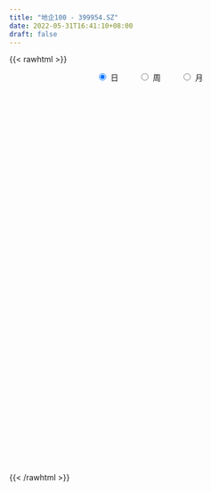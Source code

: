 ```yaml
---
title: "地企100 - 399954.SZ"
date: 2022-05-31T16:41:10+08:00
draft: false
---
```

{{< rawhtml >}}
    <div style="text-align: center">
        <label style="padding: 1rem;"><input style="margin-right: .5rem" type="radio" name="period" value="D" checked onclick="period_change(this)">日</label>
        <label style="padding: 1rem;"><input style="margin-right: .5rem" type="radio" name="period" value="W" onclick="period_change(this)">周</label>
        <label style="padding: 1rem;"><input style="margin-right: .5rem" type="radio" name="period" value="M" onclick="period_change(this)">月</label>
    </div>
    <div id="chart" style="height: 700px;"></div> 
    <script type="text/javascript">
        const D_v = [155292856.0,147802196.0,132362093.0,146843770.0,150013350.0,168500974.0,174234030.0,151210348.0,137094823.0,118797415.0,137039665.0,159523491.0,126684187.0,117035524.0,99486631.0,121071090.0,113512241.0,150802063.0,136781059.0,139591499.0,160420369.0,148458761.0,120048581.0,125205444.0,124131179.0,158813490.0,173778270.0,133216329.0,122487246.0,117916650.0,144406064.0,124814962.0,120123738.0,87612968.0,94638602.0,93640864.0,84593531.0,82414776.0,106066847.0,114060189.0,104393454.0,112995091.0,71847469.0,69427472.0,58819892.0,67795525.0,63780021.0,53813272.0,41842594.0,52782418.0,87765913.0,96282027.0,80793414.0,80937186.0,83693926.0,86102609.0,100354810.0,76759496.0,65247566.0,62839157.0,77407362.0,84654293.0,87774975.0,72021536.0,94950765.0,84935541.0,102653987.0,94218157.0,57228018.0,46605624.0,69529976.0,43570597.0,36335855.0,63857768.0,42939473.0,48459173.0,49156111.0,30281019.0,33103680.0,44871066.0,41147337.0,29721002.0,34230124.0,20385711.0,26148762.0,24051420.0,40327159.0,40196167.0,73393760.0,46568624.0,51200028.0,51921785.0,63880507.0,62840574.0,50902832.0,79207563.0,53433212.0,67879750.0,64992129.0,69754032.0,59771256.0,45158508.0,48927556.0,45584858.0,33033977.0,69126405.0,126470743.0,100358768.0,117728848.0,103159925.0,88565113.0,82796662.0,71499469.0,51402025.0,88684631.0,62173277.0,56985934.0,66908829.0,60484890.0,46581659.0,49901331.0,60928842.0,67348319.0,53007504.0,38927987.0,66696405.0,57162843.0,48349811.0,37990926.0,43418365.0,37791379.0,41263948.0,38229237.0,57163146.0,46170302.0,39448363.0,65817566.0,63185728.0,78648197.0,75667575.0,80966616.0,55295554.0,39421386.0,54217341.0,36018746.0,32938488.0,34709154.0,39258504.0,55494007.0,55274648.0,18271972.0,70639672.0,65738155.0,47603466.0,45335620.0,48356429.0,46509988.0,35447215.0,43517825.0,42278867.0,37040954.0,30199936.0,28917217.0,42433172.0,45572020.0,35214345.0,39589854.0,30529939.0,28377197.0,26184420.0,31616396.0,27557533.0,27290148.0,40006846.0,48761004.0,44464610.0,28929019.0,51477976.0,40139704.0,37601374.0,53700398.0,38048850.0,42861527.0,39803677.0,62977910.0,61799205.0,71606835.0,50422148.0,46185188.0,35878630.0,25293593.0,24206153.0,41464543.0,32192113.0,36524290.0,40151104.0,64126687.0,79586502.0,52485383.0,45309510.0,44234622.0,36889057.0,35841957.0,34626474.0,38385470.0,44975902.0,42504603.0,47742652.0,36452349.0,35491475.0,32409995.0,46224104.0,31170748.0,77519519.0,43612419.0,36780411.0,33369721.0,28535598.0,56663688.0,45970415.0,31495742.0,27323269.0,21590141.0,22270247.0,25238866.0,20917719.0,34689384.0,31465943.0,25444577.0,38718535.0,35811734.0,23439633.0,27576354.0,26868591.0,21684028.0,21385215.0,24570157.0,30320817.0,23057006.0,20884223.0,20758726.0,17905697.0,18692905.0,20731320.0,20782101.0,19185059.0,46627243.0,40942439.0,29622672.0,33647483.0]
const D_histogram = [0.0,4.7526290598,8.8329342314,10.4430923432,11.4492819756,12.3985941713,14.5806583448,14.6473735941,13.7677577244,11.9302076087,10.8209481537,7.9153216355,2.3893535695,-0.6030304822,-6.3781211603,-15.8386525577,-18.5668336942,-17.4906266334,-19.4773378212,-27.1916634207,-33.7747224927,-30.5256234422,-31.4012427304,-33.2965977604,-37.0462515153,-34.6297602252,-33.5503667175,-36.2728867691,-29.9713598255,-18.805702594,-7.5702575211,-2.255198369,-1.7125546935,0.2535727293,5.0550267094,7.7747082337,9.6904357782,10.2662031774,12.6803708198,12.7601380981,5.8033449533,2.4768943295,2.7966104595,0.9519545687,0.8575638066,2.5080125523,5.8000123659,6.3603666764,6.1691334561,7.3289900583,11.1872580777,13.1337032303,13.3693398813,14.5281233794,14.8446988755,15.1067167971,9.6838197056,7.1769230353,3.2019780828,-2.6979344406,-11.9084661311,-20.8103700743,-25.0057422997,-22.6205480842,-17.0988960856,-12.1466553907,-7.6160921639,-4.1410734744,-3.0713769597,0.0354631654,3.8309180069,5.6297521479,7.1246646251,6.827617879,4.3185589869,6.1072150927,5.7592132359,5.8723666835,6.9479880802,8.4624913135,7.8267961181,7.8681826902,6.7806927089,6.4323355474,5.2308488237,5.1057215672,6.6226753565,8.3705845305,11.3612520755,12.7863628032,12.6325423986,13.282877585,13.8819904366,13.8333546203,13.6165008791,10.6887165528,9.2610949892,8.963153108,8.814716464,7.9685915387,5.8680119226,4.5492859345,3.5716452101,1.6539988766,0.1567156753,2.2077507859,5.2424029391,8.7521486176,11.0006348551,12.0700118855,11.8833280258,10.3853590515,7.9102698968,5.6455163115,3.8556620942,1.2141436286,0.3417080414,-0.4823945499,-1.5938126329,-2.3773978535,-2.4518824586,-2.8862264423,-7.1564888101,-9.8116469782,-10.5989853406,-7.6961989981,-5.5827906454,-5.487261606,-4.8192213813,-5.2480634991,-5.2943989777,-5.3025773262,-5.2915559252,-2.8336057612,-1.8183492453,-1.2746626528,0.3250424971,1.3560019887,4.221324725,6.3014124633,7.3093747205,6.5008423589,5.7754903547,2.4737878183,0.8646778157,-0.4302856364,-1.9847026579,-8.0555263745,-11.1130791378,-11.301895024,-15.7036446957,-16.2053348891,-19.0465155306,-19.3678607372,-19.3094235048,-16.7840106876,-16.0484148465,-14.4211357187,-10.6079132982,-8.5066220387,-8.3661835341,-6.8530872738,-4.7446798884,-6.5015582708,-7.1785319809,-8.3672168883,-6.342011447,-5.0512877557,-2.41563834,-0.5176976969,1.9766900128,3.5360471491,4.4249024758,6.8630943892,8.9375758819,9.9113690192,10.2534176348,11.5463624801,11.5931862295,11.728129788,7.9067454053,5.9386143823,3.3517826713,2.8009684131,4.9463879077,6.3706615237,7.9533851196,8.866218611,8.8633480166,7.6272194212,5.5017045876,3.8098579502,3.4083346601,3.2745848665,3.3914364903,3.8639539054,4.9639909517,7.2391187229,7.7584103503,7.9368220748,6.4137950188,5.631846396,4.3085086931,2.5958792783,2.7522581291,2.7908029088,2.6677210164,3.0705874492,2.9687183242,1.667742631,0.1885980307,0.054627854,-0.2487379862,0.3865499512,0.9177048204,1.0400554489,0.0781638299,-0.3721318339,-1.6978922959,-2.6911409324,-3.0455277762,-3.518078909,-3.4572885593,-3.6026474557,-3.669102969,-3.4831231315,-1.9801443007,-1.1314917277,-0.5253536582,-1.736996353,-3.7577123968,-4.8331725764,-4.9146860452,-4.5456813572,-4.5112748078,-3.8352695438,-3.3385217272,-2.9846855369,-2.6747336636,-1.9590982498,-1.1697843007,-1.0800369369,-0.9676911991,-0.700509468,-0.4726867617,-0.1337460322,2.4005669265,3.708508599,4.5761374034,5.4925465187]
const D_fast = [0.0,5.9407863248,12.2293250542,16.4502562518,20.3187663781,24.3677271167,30.1949558763,33.9235145241,36.4858380856,37.630839872,39.2268174555,38.3000213462,33.3713916725,30.2282500003,22.8586290321,9.4384344953,2.0685449352,-1.2279046624,-8.0839503054,-22.5961917601,-37.6229314553,-42.0052382654,-50.7311682361,-60.9506727062,-73.9618893399,-80.2028381061,-87.5110362778,-99.3017780217,-100.4930910345,-94.0288594515,-84.6859787589,-79.934719199,-79.8202141968,-77.7906935917,-71.7254829343,-67.0621243516,-62.7237878625,-59.581469669,-53.9972093217,-50.7274075188,-56.2333644252,-58.9405914667,-57.9217227218,-59.5283899704,-59.4083897809,-57.1309378971,-52.3889349921,-50.2384890125,-48.8874388688,-45.895334752,-39.2402522132,-34.010381253,-30.4324096317,-25.6415952888,-21.6138450738,-17.5751479529,-20.577090118,-21.2897560295,-24.4642064612,-31.0386025948,-43.226250818,-57.3307472799,-67.7775550802,-71.0474978857,-69.8005699085,-67.8849930613,-65.2584528754,-62.8187025546,-62.5168502798,-59.4011443634,-54.6479600201,-51.4416878421,-48.1656092087,-46.755751485,-48.1851706305,-44.8697107515,-43.7779092992,-42.1966641808,-39.3840457641,-35.7539197023,-34.4329158682,-32.4244836236,-31.8168004277,-30.5570737024,-30.4508482201,-29.2995450848,-26.1269224564,-22.2863671498,-16.4553865859,-11.8336851574,-8.8293699623,-4.8583153797,-0.7887049189,2.6209979198,5.8082693984,5.5526642103,6.440316394,8.3831627898,10.4384052618,11.5844282212,10.9508515858,10.7694470813,10.6847176594,9.180571045,7.7224667626,10.3254395697,14.6706924576,20.3684752905,25.3671202417,29.4540002435,32.2381483903,33.3365191789,32.8389974984,31.9856229909,31.1596842972,28.8217017388,28.0346931619,27.0899919331,25.5801206919,24.2021860079,23.5147307882,22.3588301939,16.2994456235,11.1913757109,7.7542910134,8.7330276063,9.4507382976,8.1744519356,7.637686815,5.8968288224,4.5268935994,3.1930709193,1.881203339,3.6307520628,4.1914212673,4.4164421966,6.0974079708,7.4673679595,11.3880218771,15.0434627312,17.8787686685,18.6954468966,19.4139674811,16.7307118993,15.3377713506,13.9352364894,11.8846438034,3.7999384933,-2.0358840545,-5.0501736967,-13.3778345424,-17.930858458,-25.5336679821,-30.696978373,-35.4658970169,-37.1364868716,-40.4129947421,-42.3909995439,-41.229755448,-41.2551196982,-43.2062270771,-43.4064026352,-42.484165222,-45.866433172,-48.3380398773,-51.6185290069,-51.1788264273,-51.150924675,-49.1191848442,-47.3506686253,-44.3621084125,-41.9187394889,-39.9236585432,-35.7696930325,-31.4608175694,-28.0091821773,-25.1037791529,-20.9242436877,-17.9791233808,-14.9121473754,-16.7568454068,-17.2403228341,-18.9892088774,-18.8397810323,-15.4577645607,-12.4408255638,-8.869755688,-5.7403675438,-3.5274011341,-2.8567248742,-3.6068135609,-4.3461957108,-3.8956353358,-3.2107389128,-2.2460281664,-0.8075222749,1.5335125093,5.6184199612,8.0773141761,10.2399314194,10.3203531181,10.9463660943,10.7001555646,9.6364959694,10.4809393525,11.2171848594,11.7610332211,12.9315465162,13.5718569723,12.6878169368,11.2558218442,11.1355086309,10.7699582943,11.5018837195,12.2624647937,12.6448292844,11.7024786229,11.1591500006,9.4089164646,7.742882595,6.6271138072,5.2750429471,4.471511157,3.4254903966,2.4417591411,1.7569581957,2.7649009514,3.3306805924,3.8054802474,2.1595884643,-0.8005556787,-3.0843090024,-4.3944939825,-5.1619096337,-6.2553217863,-6.5381339083,-6.8760165235,-7.2683517174,-7.62708326,-7.4012224087,-6.9043545348,-7.0846164052,-7.2141934672,-7.122139103,-7.0124880872,-6.7069838658,-3.5725291753,-1.3374603532,0.6742028021,2.9637485471]
const D_slow = [0.0,1.188157265,3.3963908228,6.0071639086,8.8694844025,11.9691329453,15.6142975315,19.2761409301,22.7180803612,25.7006322633,28.4058693018,30.3846997106,30.982038103,30.8312804825,29.2367501924,25.277087053,20.6353786294,16.2627219711,11.3933875158,4.5954716606,-3.8482089626,-11.4796148231,-19.3299255057,-27.6540749458,-36.9156378246,-45.5730778809,-53.9606695603,-63.0288912526,-70.521731209,-75.2231568575,-77.1157212378,-77.67952083,-78.1076595034,-78.0442663211,-76.7805096437,-74.8368325853,-72.4142236407,-69.8476728464,-66.6775801414,-63.4875456169,-62.0367093786,-61.4174857962,-60.7183331813,-60.4803445391,-60.2659535875,-59.6389504494,-58.1889473579,-56.5988556889,-55.0565723248,-53.2243248103,-50.4275102909,-47.1440844833,-43.801749513,-40.1697186681,-36.4585439493,-32.68186475,-30.2609098236,-28.4666790648,-27.6661845441,-28.3406681542,-31.317784687,-36.5203772056,-42.7718127805,-48.4269498015,-52.7016738229,-55.7383376706,-57.6423607116,-58.6776290802,-59.4454733201,-59.4366075288,-58.478878027,-57.07143999,-55.2902738338,-53.583369364,-52.5037296173,-50.9769258441,-49.5371225352,-48.0690308643,-46.3320338443,-44.2164110159,-42.2597119863,-40.2926663138,-38.5974931366,-36.9894092497,-35.6816970438,-34.405266652,-32.7495978129,-30.6569516803,-27.8166386614,-24.6200479606,-21.4619123609,-18.1411929647,-14.6706953555,-11.2123567005,-7.8082314807,-5.1360523425,-2.8207785952,-0.5799903182,1.6236887978,3.6158366825,5.0828396631,6.2201611468,7.1130724493,7.5265721684,7.5657510873,8.1176887837,9.4282895185,11.6163266729,14.3664853867,17.383988358,20.3548203645,22.9511601274,24.9287276016,26.3401066795,27.304022203,27.6075581102,27.6929851205,27.572386483,27.1739333248,26.5795838614,25.9666132468,25.2450566362,23.4559344337,21.0030226891,18.353276354,16.4292266044,15.0335289431,13.6617135416,12.4569081963,11.1448923215,9.8212925771,8.4956482455,7.1727592642,6.4643578239,6.0097705126,5.6911048494,5.7723654737,6.1113659708,7.1666971521,8.7420502679,10.569393948,12.1946045378,13.6384771264,14.256924081,14.4730935349,14.3655221258,13.8693464613,11.8554648677,9.0771950833,6.2517213273,2.3258101533,-1.7255235689,-6.4871524516,-11.3291176359,-16.1564735121,-20.352476184,-24.3645798956,-27.9698638253,-30.6218421498,-32.7484976595,-34.840043543,-36.5533153615,-37.7394853336,-39.3648749012,-41.1595078965,-43.2513121185,-44.8368149803,-46.0996369192,-46.7035465042,-46.8329709284,-46.3387984252,-45.454786638,-44.348561019,-42.6327874217,-40.3983934513,-37.9205511965,-35.3571967878,-32.4706061677,-29.5723096104,-26.6402771634,-24.663590812,-23.1789372165,-22.3409915486,-21.6407494454,-20.4041524684,-18.8114870875,-16.8231408076,-14.6065861549,-12.3907491507,-10.4839442954,-9.1085181485,-8.156053661,-7.3039699959,-6.4853237793,-5.6374646567,-4.6714761804,-3.4304784424,-1.6206987617,0.3189038259,2.3031093446,3.9065580993,5.3145196983,6.3916468716,7.0406166911,7.7286812234,8.4263819506,9.0933122047,9.860959067,10.603138648,11.0200743058,11.0672238135,11.080880777,11.0186962804,11.1153337682,11.3447599733,11.6047738355,11.624314793,11.5312818345,11.1068087605,10.4340235274,9.6726415834,8.7931218561,7.9287997163,7.0281378524,6.1108621101,5.2400813272,4.7450452521,4.4621723201,4.3308339056,3.8965848173,2.9571567181,1.748863574,0.5201920627,-0.6162282766,-1.7440469785,-2.7028643645,-3.5374947963,-4.2836661805,-4.9523495964,-5.4421241589,-5.734570234,-6.0045794683,-6.2465022681,-6.421629635,-6.5398013255,-6.5732378335,-5.9730961019,-5.0459689522,-3.9019346013,-2.5287979716]
const D_data = [['2015-05-29', 1462.142, 1462.061, 1408.963, 1487.414],['2015-06-01', 1471.743, 1536.533, 1461.519, 1537.441],['2015-06-02', 1542.051, 1557.866, 1525.075, 1558.095],['2015-06-03', 1562.001, 1550.763, 1524.712, 1563.715],['2015-06-04', 1551.972, 1560.152, 1455.788, 1565.642],['2015-06-05', 1581.932, 1575.817, 1538.07, 1592.702],['2015-06-08', 1579.136, 1612.58, 1564.087, 1615.858],['2015-06-09', 1614.465, 1606.402, 1587.506, 1617.818],['2015-06-10', 1588.473, 1606.749, 1575.382, 1627.291],['2015-06-11', 1604.47, 1601.149, 1584.703, 1608.413],['2015-06-12', 1610.258, 1615.286, 1600.673, 1621.437],['2015-06-15', 1624.846, 1593.597, 1588.527, 1628.74],['2015-06-16', 1578.935, 1546.387, 1533.682, 1593.833],['2015-06-17', 1547.207, 1560.159, 1501.971, 1565.561],['2015-06-18', 1550.428, 1502.964, 1502.501, 1560.004],['2015-06-19', 1475.539, 1410.378, 1409.228, 1498.146],['2015-06-23', 1408.631, 1451.145, 1349.641, 1452.108],['2015-06-24', 1459.012, 1482.5, 1440.217, 1483.509],['2015-06-25', 1491.511, 1428.755, 1416.303, 1492.47],['2015-06-26', 1390.843, 1313.015, 1295.7, 1415.929],['2015-06-29', 1350.858, 1263.947, 1207.412, 1351.533],['2015-06-30', 1256.488, 1351.221, 1210.474, 1352.115],['2015-07-01', 1334.132, 1278.875, 1273.315, 1365.935],['2015-07-02', 1295.205, 1229.22, 1200.749, 1301.558],['2015-07-03', 1206.557, 1157.778, 1129.987, 1245.19],['2015-07-06', 1259.67, 1196.766, 1140.058, 1259.67],['2015-07-07', 1163.363, 1154.99, 1110.848, 1187.376],['2015-07-08', 1066.026, 1066.46, 1058.549, 1097.931],['2015-07-09', 1060.632, 1153.142, 1030.722, 1155.794],['2015-07-10', 1164.296, 1231.52, 1157.938, 1248.442],['2015-07-13', 1239.65, 1271.719, 1218.261, 1293.147],['2015-07-14', 1254.233, 1227.421, 1213.825, 1280.331],['2015-07-15', 1214.09, 1170.773, 1153.266, 1229.429],['2015-07-16', 1166.629, 1183.687, 1142.068, 1205.497],['2015-07-17', 1191.862, 1228.673, 1184.541, 1241.183],['2015-07-20', 1225.782, 1217.316, 1204.404, 1240.995],['2015-07-21', 1202.529, 1216.319, 1193.608, 1227.223],['2015-07-22', 1208.631, 1204.141, 1188.282, 1216.768],['2015-07-23', 1206.027, 1234.77, 1204.922, 1237.483],['2015-07-24', 1237.169, 1213.2, 1207.922, 1248.654],['2015-07-27', 1192.306, 1104.818, 1104.395, 1204.897],['2015-07-28', 1072.736, 1116.924, 1046.682, 1126.507],['2015-07-29', 1122.613, 1147.865, 1104.061, 1148.444],['2015-07-30', 1142.797, 1109.443, 1106.657, 1153.497],['2015-07-31', 1097.785, 1118.223, 1094.288, 1125.379],['2015-08-03', 1105.278, 1137.107, 1102.375, 1137.317],['2015-08-04', 1136.869, 1166.022, 1127.693, 1166.214],['2015-08-05', 1160.935, 1138.922, 1137.056, 1166.594],['2015-08-06', 1122.284, 1127.561, 1118.935, 1143.644],['2015-08-07', 1135.742, 1144.816, 1133.193, 1152.206],['2015-08-10', 1151.211, 1192.299, 1145.653, 1198.512],['2015-08-11', 1190.442, 1186.891, 1181.272, 1198.523],['2015-08-12', 1174.24, 1175.52, 1172.012, 1192.178],['2015-08-13', 1174.259, 1196.088, 1166.722, 1196.105],['2015-08-14', 1202.485, 1195.863, 1190.704, 1206.417],['2015-08-17', 1194.13, 1203.845, 1180.476, 1204.779],['2015-08-18', 1207.096, 1124.037, 1120.464, 1211.238],['2015-08-19', 1101.585, 1141.647, 1077.922, 1146.26],['2015-08-20', 1131.36, 1105.811, 1105.811, 1140.654],['2015-08-21', 1093.102, 1051.079, 1048.458, 1105.085],['2015-08-24', 1012.561, 958.434, 956.661, 1015.902],['2015-08-25', 900.396, 895.149, 888.119, 941.253],['2015-08-26', 903.523, 894.527, 873.376, 942.812],['2015-08-27', 912.775, 946.456, 895.197, 946.77],['2015-08-28', 956.68, 984.053, 946.714, 987.321],['2015-08-31', 970.036, 985.848, 940.188, 986.148],['2015-09-01', 966.162, 990.262, 931.947, 992.51],['2015-09-02', 950.253, 985.727, 947.331, 992.345],['2015-09-07', 981.438, 956.575, 952.83, 1004.366],['2015-09-08', 949.825, 983.737, 935.457, 985.692],['2015-09-09', 986.61, 1004.235, 984.735, 1010.758],['2015-09-10', 989.346, 989.938, 985.298, 1001.251],['2015-09-11', 988.693, 992.167, 981.076, 998.351],['2015-09-14', 994.844, 970.784, 939.555, 996.957],['2015-09-15', 949.145, 932.339, 924.276, 959.135],['2015-09-16', 932.164, 981.056, 927.914, 993.828],['2015-09-17', 974.661, 955.77, 955.615, 990.461],['2015-09-18', 963.026, 958.615, 951.427, 967.787],['2015-09-21', 950.297, 972.315, 947.433, 974.047],['2015-09-22', 973.713, 984.571, 971.616, 992.998],['2015-09-23', 969.834, 960.37, 958.073, 976.284],['2015-09-24', 964.317, 967.654, 958.645, 970.073],['2015-09-25', 964.323, 950.914, 943.729, 969.268],['2015-09-28', 950.175, 956.192, 939.95, 956.411],['2015-09-29', 943.846, 940.786, 933.442, 947.206],['2015-09-30', 944.461, 949.825, 944.348, 955.174],['2015-10-08', 985.242, 974.103, 973.874, 986.034],['2015-10-09', 974.745, 987.355, 972.632, 990.755],['2015-10-12', 990.781, 1019.547, 989.405, 1030.512],['2015-10-13', 1012.109, 1017.864, 1008.471, 1019.566],['2015-10-14', 1013.253, 1008.443, 1007.509, 1024.704],['2015-10-15', 1006.666, 1027.455, 1005.481, 1027.521],['2015-10-16', 1032.457, 1038.775, 1025.707, 1040.034],['2015-10-19', 1043.02, 1041.436, 1034.149, 1054.102],['2015-10-20', 1039.054, 1048.277, 1032.498, 1048.35],['2015-10-21', 1049.193, 1014.599, 1001.572, 1050.693],['2015-10-22', 1011.911, 1029.03, 1006.1, 1029.615],['2015-10-23', 1033.254, 1045.587, 1029.377, 1049.076],['2015-10-26', 1058.621, 1053.467, 1046.798, 1062.643],['2015-10-27', 1048.084, 1049.139, 1022.896, 1052.865],['2015-10-28', 1044.344, 1031.596, 1029.309, 1050.9],['2015-10-29', 1035.53, 1037.109, 1030.581, 1044.048],['2015-10-30', 1037.33, 1039.367, 1028.653, 1051.12],['2015-11-02', 1026.279, 1022.87, 1022.656, 1041.88],['2015-11-03', 1023.774, 1020.676, 1016.642, 1029.779],['2015-11-04', 1023.554, 1068.73, 1023.554, 1068.73],['2015-11-05', 1073.266, 1099.111, 1072.674, 1117.373],['2015-11-06', 1097.86, 1129.956, 1096.517, 1132.586],['2015-11-09', 1132.455, 1139.567, 1132.31, 1160.228],['2015-11-10', 1129.131, 1145.329, 1126.687, 1158.301],['2015-11-11', 1142.352, 1144.299, 1125.279, 1149.82],['2015-11-12', 1145.077, 1135.329, 1127.077, 1149.822],['2015-11-13', 1122.456, 1123.067, 1115.492, 1136.644],['2015-11-16', 1101.68, 1121.947, 1100.659, 1122.182],['2015-11-17', 1130.559, 1124.544, 1122.111, 1154.05],['2015-11-18', 1125.047, 1107.799, 1104.211, 1128.818],['2015-11-19', 1109.241, 1125.013, 1106.338, 1125.017],['2015-11-20', 1124.992, 1124.905, 1120.165, 1129.348],['2015-11-23', 1124.902, 1119.126, 1116.221, 1132.366],['2015-11-24', 1115.835, 1120.336, 1104.617, 1120.427],['2015-11-25', 1117.119, 1128.709, 1112.178, 1128.709],['2015-11-26', 1132.617, 1124.33, 1124.231, 1138.026],['2015-11-27', 1116.055, 1062.918, 1057.616, 1116.806],['2015-11-30', 1058.638, 1060.725, 1026.856, 1065.888],['2015-12-01', 1057.71, 1069.406, 1050.872, 1074.814],['2015-12-02', 1068.624, 1116.54, 1066.585, 1117.975],['2015-12-03', 1112.41, 1117.172, 1104.184, 1123.684],['2015-12-04', 1109.622, 1095.474, 1091.988, 1110.507],['2015-12-07', 1098.226, 1102.448, 1090.655, 1104.117],['2015-12-08', 1097.316, 1086.988, 1082.633, 1099.549],['2015-12-09', 1084.577, 1087.755, 1083.457, 1096.207],['2015-12-10', 1088.689, 1085.136, 1082.164, 1102.876],['2015-12-11', 1077.479, 1082.247, 1070.338, 1091.157],['2015-12-14', 1071.804, 1117.332, 1070.944, 1118.216],['2015-12-15', 1116.268, 1107.696, 1103.311, 1116.75],['2015-12-16', 1111.654, 1105.609, 1102.468, 1114.845],['2015-12-17', 1114.347, 1125.102, 1111.679, 1130.027],['2015-12-18', 1123.641, 1126.637, 1121.131, 1140.589],['2015-12-21', 1125.774, 1163.397, 1125.352, 1167.972],['2015-12-22', 1168.211, 1172.341, 1160.692, 1174.341],['2015-12-23', 1172.535, 1174.131, 1169.702, 1194.727],['2015-12-24', 1169.964, 1159.076, 1143.017, 1172.925],['2015-12-25', 1160.95, 1162.733, 1155.068, 1166.329],['2015-12-28', 1167.321, 1124.813, 1124.813, 1168.6],['2015-12-29', 1122.617, 1136.095, 1118.637, 1137.124],['2015-12-30', 1136.604, 1134.385, 1123.064, 1137.442],['2015-12-31', 1133.535, 1124.445, 1124.034, 1137.264],['2016-01-04', 1121.454, 1044.935, 1044.409, 1121.454],['2016-01-05', 1019.698, 1051.725, 1018.753, 1062.302],['2016-01-06', 1052.008, 1070.964, 1047.328, 1072.461],['2016-01-07', 1050.128, 995.454, 993.165, 1050.182],['2016-01-08', 1018.088, 1018.257, 977.924, 1037.853],['2016-01-11', 999.756, 965.106, 964.799, 1008.378],['2016-01-12', 972.318, 971.403, 962.255, 980.818],['2016-01-13', 978.517, 957.947, 957.507, 986.616],['2016-01-14', 932.843, 978.776, 931.01, 981.571],['2016-01-15', 972.538, 948.805, 943.581, 979.003],['2016-01-18', 932.664, 950.416, 932.055, 962.631],['2016-01-19', 951.434, 978.344, 948.89, 979.332],['2016-01-20', 972.069, 960.731, 954.601, 977.42],['2016-01-21', 949.094, 930.628, 930.568, 968.818],['2016-01-22', 941.448, 941.109, 922.973, 946.716],['2016-01-25', 946.521, 948.435, 941.63, 954.279],['2016-01-26', 940.096, 890.909, 889.396, 942.894],['2016-01-27', 893.709, 886.592, 860.804, 898.537],['2016-01-28', 881.404, 862.838, 858.976, 892.322],['2016-01-29', 862.941, 893.195, 862.907, 898.864],['2016-02-01', 891.715, 881.915, 872.242, 893.834],['2016-02-02', 881.871, 899.803, 881.784, 904.173],['2016-02-03', 890.945, 895.001, 883.696, 896.604],['2016-02-04', 899.617, 908.331, 899.457, 911.062],['2016-02-05', 906.807, 903.271, 901.015, 908.775],['2016-02-15', 881.265, 898.295, 880.247, 902.282],['2016-02-16', 903.281, 925.07, 903.181, 926.322],['2016-02-17', 924.473, 933.177, 921.815, 933.403],['2016-02-18', 937.13, 929.632, 928.948, 943.743],['2016-02-19', 927.887, 928.152, 923.071, 932.406],['2016-02-22', 936.429, 948.424, 934.139, 951.019],['2016-02-23', 947.19, 941.305, 933.487, 948.266],['2016-02-24', 937.369, 948.258, 932.447, 948.258],['2016-02-25', 947.047, 892.881, 888.256, 947.076],['2016-02-26', 899.621, 902.544, 888.084, 907.645],['2016-02-29', 900.077, 882.906, 865.852, 900.509],['2016-03-01', 884.849, 899.243, 879.081, 905.891],['2016-03-02', 899.678, 937.48, 899.258, 938.788],['2016-03-03', 936.426, 939.875, 933.507, 947.85],['2016-03-04', 938.049, 953.233, 933.347, 956.614],['2016-03-07', 957.88, 956.122, 949.035, 963.987],['2016-03-08', 954.649, 952.308, 925.01, 954.649],['2016-03-09', 933.417, 938.477, 924.304, 938.784],['2016-03-10', 934.599, 922.079, 922.027, 939.942],['2016-03-11', 913.517, 919.662, 909.635, 923.836],['2016-03-14', 925.509, 931.951, 924.473, 948.114],['2016-03-15', 929.668, 935.555, 920.888, 936.49],['2016-03-16', 932.563, 940.463, 931.951, 943.359],['2016-03-17', 942.074, 948.7, 935.319, 958.509],['2016-03-18', 951.932, 963.803, 950.156, 970.942],['2016-03-21', 973.652, 992.237, 972.785, 995.323],['2016-03-22', 986.486, 983.744, 981.361, 993.5],['2016-03-23', 980.729, 987.858, 977.225, 989.611],['2016-03-24', 979.838, 969.089, 969.014, 982.279],['2016-03-25', 968.282, 977.621, 968.238, 978.815],['2016-03-28', 980.08, 969.95, 967.18, 988.0],['2016-03-29', 970.4, 960.563, 956.386, 973.789],['2016-03-30', 968.475, 982.972, 968.386, 983.358],['2016-03-31', 987.106, 985.405, 981.43, 992.786],['2016-04-01', 983.748, 986.594, 968.574, 986.594],['2016-04-05', 982.068, 997.606, 980.607, 1000.138],['2016-04-06', 993.487, 995.984, 988.459, 998.568],['2016-04-07', 997.88, 980.552, 980.055, 999.503],['2016-04-08', 974.506, 973.096, 966.634, 976.524],['2016-04-11', 982.423, 987.26, 982.423, 994.082],['2016-04-12', 986.311, 985.45, 979.052, 988.359],['2016-04-13', 991.45, 999.754, 991.45, 1012.841],['2016-04-14', 1003.7, 1003.743, 996.302, 1006.956],['2016-04-15', 1004.37, 1002.818, 999.144, 1006.775],['2016-04-18', 997.042, 989.056, 987.452, 997.046],['2016-04-19', 993.853, 993.172, 987.445, 996.179],['2016-04-20', 995.21, 978.162, 954.534, 996.949],['2016-04-21', 971.817, 975.811, 968.987, 986.776],['2016-04-22', 969.008, 979.293, 967.805, 979.728],['2016-04-25', 975.305, 974.249, 966.078, 978.284],['2016-04-26', 973.423, 978.209, 969.412, 981.226],['2016-04-27', 978.079, 973.627, 972.308, 979.812],['2016-04-28', 974.642, 972.058, 964.852, 977.631],['2016-04-29', 970.89, 973.484, 970.233, 978.162],['2016-05-03', 975.589, 993.096, 973.013, 995.205],['2016-05-04', 990.075, 990.684, 987.786, 994.886],['2016-05-05', 988.781, 991.555, 986.542, 992.703],['2016-05-06', 990.96, 966.803, 966.803, 992.509],['2016-05-09', 961.336, 946.169, 942.902, 961.336],['2016-05-10', 942.255, 946.499, 942.255, 951.823],['2016-05-11', 950.137, 952.064, 946.701, 958.481],['2016-05-12', 945.389, 954.684, 937.721, 955.866],['2016-05-13', 951.759, 947.777, 944.655, 958.634],['2016-05-16', 944.616, 954.077, 940.479, 954.242],['2016-05-17', 954.908, 951.685, 948.831, 957.669],['2016-05-18', 947.489, 949.103, 939.127, 950.013],['2016-05-19', 945.771, 947.421, 945.492, 953.417],['2016-05-20', 942.632, 952.686, 940.383, 952.856],['2016-05-23', 952.714, 955.639, 952.042, 959.192],['2016-05-24', 954.029, 947.513, 943.73, 954.032],['2016-05-25', 952.459, 946.647, 945.173, 955.795],['2016-05-26', 946.223, 948.043, 937.053, 951.127],['2016-05-27', 946.6, 947.496, 944.271, 950.992],['2016-05-30', 945.718, 949.247, 939.09, 951.754],['2016-05-31', 950.192, 984.581, 950.192, 985.1],['2016-06-01', 985.761, 981.304, 981.059, 988.873],['2016-06-02', 980.681, 984.379, 979.504, 984.967],['2016-06-03', 986.002, 993.419, 983.533, 997.507]]
const W_v = [77889270.0,75261853.0,61715928.0,103185770.0,78739494.0,69939005.0,55209652.0,46764027.0,35053099.0,60553310.0,54044394.0,73262116.0,56372359.0,98118065.0,100915921.0,73963520.0,75357419.0,46550634.0,62338801.0,44318236.0,50327533.0,55167766.0,52633511.0,38074315.0,108349439.0,100682116.0,69743238.0,96280724.0,84349829.0,127195130.0,116805186.0,103799608.0,123885851.0,95782834.0,71152580.0,35079056.0,83658019.0,87286369.0,106868699.0,77191211.0,100014203.0,85790643.0,77898071.0,96273724.0,75409991.0,72342295.0,47934135.0,62351957.0,68168342.0,71939838.0,67578836.0,49006473.0,52202252.0,74366656.0,56983821.0,53787028.0,54186085.0,76936630.0,94844521.0,71123262.0,72740097.0,70425200.0,64877654.0,74874068.0,70784839.0,64707399.0,49050052.0,45764833.0,49406097.0,99214627.0,106493310.0,129644035.0,126848782.0,57730200.0,122405848.0,143122923.0,133821786.0,150281824.0,150863305.0,120534088.0,113587211.0,151932618.0,100050994.0,107173402.0,102715584.0,49205585.0,73608914.0,82249677.0,92708462.0,31168046.0,86532198.0,96940343.0,127752639.0,119787708.0,98537883.0,39611341.0,84346344.0,129194989.0,97672900.0,121626253.0,106719932.0,93909576.0,87047762.0,105542873.0,156472446.0,110986350.0,154892105.0,165319050.0,285989484.0,100708461.0,166966498.0,20321201.0,123902409.0,141703245.0,146731819.0,139465197.0,95905642.0,102855876.0,133672771.0,118669549.0,156465141.0,102206381.0,83090554.0,78481166.0,69311145.0,88907498.0,75957069.0,78223111.0,79607217.0,16425602.0,136415018.0,154887657.0,146790485.0,101446556.0,100081723.0,103340779.0,139415858.0,89927999.0,121688569.0,98277338.0,91255715.0,52124901.0,85968723.0,111684995.0,69271564.0,66242499.0,48508436.0,68795559.0,76357500.0,71103500.0,86656431.0,80506277.0,97286905.0,133205621.0,198467109.0,166604085.0,148408371.0,169917816.0,123540338.0,171519380.0,159372975.0,215386355.0,185035333.0,83722762.0,146219114.0,244284554.0,152684070.0,259425839.0,343944687.0,377320603.0,227470499.0,452138979.0,672768291.0,697788536.0,545669742.0,508538014.0,280440905.0,503273214.0,294654313.0,383303501.0,309467833.0,259074978.0,237013599.0,89993562.0,157496756.0,296709572.0,330321652.0,554933218.0,531362496.0,518348138.0,447070237.0,616795305.0,790483334.0,469780613.0,465701431.0,513746937.0,505054274.0,816924730.0,745522383.0,718376281.0,623800923.0,540686862.0,678264334.0,706211985.0,571596334.0,480776207.0,417483378.0,280013830.0,429472466.0,391303638.0,416808931.0,281807685.0,253270070.0,234693544.0,183073209.0,70585893.0,80523326.0,286964704.0,314263931.0,288603481.0,374574751.0,463750017.0,326154696.0,285245041.0,264144550.0,198693855.0,271785105.0,329999328.0,157883729.0,238938803.0,253543658.0,188484797.0,191726608.0,144265485.0,189451627.0,220968302.0,279049154.0,181985712.0,214458737.0,258505074.0,196334406.0,152096471.0,235307201.0,196035164.0,117340242.0,130318439.0,135380340.0,120217418.0,98870749.0,170024896.0]
const W_histogram = [0.0,-1.9986415954,-4.3761938244,-5.8943238975,-8.1393818147,-7.3000441608,-8.5263929794,-10.2812873574,-11.2193388197,-12.5094852695,-14.059340592,-12.987853298,-15.02319936,-10.7101625482,-6.4360645256,-4.6905781431,-5.1404098453,-5.7020545031,-5.9132232206,-6.9235281494,-9.2970739136,-10.6699737594,-10.8364911601,-10.975043743,-7.3718115327,-1.505659006,2.5924416413,6.4102755686,8.7684313105,12.9815534014,16.1605111265,17.8778899583,17.4942003029,15.2283290585,10.5623182644,9.3428295304,9.6819481533,10.3265239765,10.7126222208,12.8973980353,11.7530184994,8.9691768313,6.8640704229,6.9569846945,4.0099392489,2.7249500626,0.3625894176,-2.4156560038,-3.6379105714,-4.2121622889,-5.8733912474,-7.3795001693,-7.7511087711,-6.3800172142,-7.359559378,-8.3943112149,-10.4917207307,-8.238886878,-5.9695045704,-6.7924971083,-4.4284304028,-2.4325456048,-0.0122524406,-0.5409967456,0.9979439904,0.4774791545,-1.1105807132,-1.5577190448,-2.9041500873,-1.3538732813,2.1905600263,5.435990512,9.3628234644,12.1539155552,12.5280189951,14.4027941681,13.9777952179,16.5978453771,18.5970625017,14.4939795901,12.816060023,9.3310248086,4.8585388413,3.1408783585,-1.2630537574,-4.34228435,-6.353532021,-6.0769722118,-7.5852394029,-7.77686623,-6.6141263713,-4.86158834,-3.4377301696,-2.0150799069,-3.689469076,-6.2672096383,-9.5127983844,-13.6470137081,-14.9676503257,-13.9220728426,-14.4427114999,-13.0053605,-10.8473771511,-7.569622506,-4.246515446,-2.3313925063,0.7577656055,3.6235693474,8.7070927311,9.9056811198,9.7978619012,9.4617575274,10.1405505333,9.369980553,7.43936569,6.0878879974,3.1497546255,2.3453488915,2.5381102993,3.5374388667,4.6576653783,4.2759341906,1.0740674266,-0.6427632471,-2.23391234,-4.7171576694,-6.5596341438,-5.850169813,-6.0331403277,-5.4196165297,-2.7184699278,-1.6005293223,-2.4362702064,-2.715995362,-3.1902595506,-2.125952567,-1.3808205934,-0.0863150417,2.9231863421,3.8180396021,3.3095244322,2.767979077,2.0973038373,1.8162206396,1.5634964265,1.3308289226,0.663982772,1.0654314381,0.5774768537,0.5132067928,1.0586922843,0.8843006664,1.5961096217,4.0434432313,6.5995612594,7.9483800037,9.0770129606,9.1937652054,8.1528416377,9.2602019493,9.0142370818,8.1495930817,7.3250823181,6.5937346435,5.9787427781,4.6894806396,2.3229289819,3.0611366208,3.0946990043,4.9468914072,5.8671178582,10.6502480973,19.5005972495,25.6221363124,30.4653248129,32.9488801167,33.5915652641,31.9345430229,29.3277348825,23.4357614544,15.4001416977,6.8439621058,3.1387687562,0.8461837142,-0.4639407995,-3.5919810968,-2.8459562831,2.1411153478,5.8751365215,11.8462984376,17.0832989444,22.1177132446,26.6782165499,26.2956969125,19.6204067805,14.0622160905,15.667108059,12.9796150878,16.7275383327,19.5336352221,5.9622230255,-10.3131771852,-31.100078984,-38.9412306208,-43.0561668437,-45.3274997873,-51.2946798892,-51.3903116067,-46.1230313085,-50.1628543978,-54.7477501848,-54.9248844643,-51.9006936442,-49.4624111837,-45.7566982602,-40.9245929074,-33.0819437646,-22.8016409335,-14.3271832532,-8.2278566495,2.2599241962,8.7225472822,12.860554386,11.2221418593,12.0570055671,11.4490615111,13.6195505416,16.8573815677,15.8090349383,7.7598998923,-1.9285254292,-8.191023726,-14.5258766295,-16.8401028057,-15.529759968,-15.202992393,-10.6060934426,-8.9268388322,-4.1845921094,0.3032768318,4.0865573915,5.7865289708,8.8366182825,9.1548049251,8.8537361108,8.1044840395,6.3072955988,5.4605927124,4.5970809396,7.0197349699]
const W_fast = [0.0,-2.4983019943,-5.9699026794,-8.9616137269,-13.2415170977,-14.227190484,-17.5851375475,-21.9103537648,-25.653239932,-30.0707576991,-35.1354481697,-37.3109242002,-43.1020701022,-41.4665739274,-38.8014920363,-38.2286501896,-39.9635843531,-41.9507426367,-43.6402171593,-46.3814041254,-51.079218368,-55.1196116537,-57.9952518444,-60.8775653631,-59.117286036,-53.6275482608,-48.8813372031,-43.4609343836,-38.9106708141,-31.4521603728,-24.2330748662,-18.0462235448,-14.0563631245,-12.5151521042,-14.5405833322,-13.4243646837,-10.6647590225,-7.438552205,-4.3742984056,1.0348269177,2.8287020067,2.2871545465,1.8980657437,3.7302261889,1.7856655556,1.1819138849,-1.0897994056,-4.4719588281,-6.6036910385,-8.2309833282,-11.3605600985,-14.7115440627,-17.0209298574,-17.244842604,-20.0642746124,-23.1976042529,-27.9179439514,-27.7248318182,-26.9478256533,-29.4689424682,-28.2119833634,-26.8242349666,-24.4070049125,-25.0709984039,-23.2825716704,-23.6836667176,-25.5493717636,-26.3859398564,-28.4584084208,-27.2465999351,-23.1545266208,-18.5500985072,-12.2825596887,-6.4529887091,-2.9468805204,2.5285931946,5.5980430489,12.3675545524,19.0160373024,18.5364492883,20.0625447269,18.9102657148,15.6524144577,14.7199735645,10.0002780093,5.8354763292,2.235845653,0.9931624092,-2.4114146327,-4.5472580172,-5.0380497513,-4.5009088051,-3.9364831771,-3.017602891,-5.6143593291,-9.7589023011,-15.3826906432,-22.9286593939,-27.991208593,-30.4261493206,-34.5574658528,-36.371454978,-36.9253159167,-35.5399668982,-33.2784886997,-31.9462138866,-28.6676143734,-24.8959182946,-17.6356217282,-13.9606130595,-11.6189668028,-9.5896317948,-6.3757011555,-4.8037759976,-4.8745494381,-4.7040551314,-6.8547498469,-7.072818358,-6.2455293754,-4.3618410913,-2.0771982352,-1.3899458751,-4.3232957825,-6.200817268,-8.3504444459,-12.0129791927,-15.495364203,-16.2484423255,-17.9396979221,-18.6810782564,-16.6595491366,-15.9417408616,-17.3865492974,-18.3452732935,-19.6171023697,-19.0842835278,-18.6843567026,-17.4114299113,-13.671131942,-11.8217687815,-11.5029028434,-11.3524534293,-11.4988027097,-11.3258307474,-11.187680854,-11.0876411272,-11.5884915848,-10.9206850591,-11.2642704301,-11.2002387928,-10.3900802303,-10.3433966815,-9.2325603208,-5.7743659034,-1.5683575604,1.7675561848,5.1654423819,7.580635928,8.5779227698,12.0003335687,14.0079279716,15.180682242,16.1874420579,17.1045280441,17.9842218732,17.8673298947,16.0815104824,17.5850022765,18.3922394111,21.4811546658,23.8681605813,31.3138528447,45.0393513093,57.5664244504,70.025944154,80.7467194871,89.7872959504,96.113909465,100.8390350452,100.8060019808,96.6204176484,89.7752285829,86.8547274224,84.773688309,83.3475785954,79.3215430239,79.3560787668,84.8784292346,90.0812345387,99.0139710642,108.5217963071,119.0856389185,130.3156963613,136.507100952,134.7369125151,132.6942758478,138.215944831,138.7733556317,146.7031634599,154.3926691547,142.3118127145,123.4581182075,94.8961966627,77.3197373708,62.4407594369,48.8375515465,30.0467014722,17.1034918531,10.8400143242,-5.7405223646,-24.0123556978,-37.9207110934,-47.8716936843,-57.7990140198,-65.5324756613,-70.9315185354,-71.3593553337,-66.779462736,-61.886800869,-57.8444384277,-46.7916765329,-38.1484166264,-30.7952709261,-29.6281479879,-25.7790328884,-23.5247115666,-17.9493349007,-10.4971584827,-7.5932463775,-13.7024064504,-23.8729631292,-32.1832173575,-42.1495394184,-48.673791296,-51.2458884504,-54.7198689736,-52.7744933838,-53.3269484814,-49.6308497861,-45.0671616369,-40.2622417292,-37.1156379073,-31.856394025,-29.2495061511,-27.3371409377,-26.0602719991,-26.2806365401,-25.7621912484,-25.4764327863,-21.2988450136]
const W_slow = [0.0,-0.4996603989,-1.593708855,-3.0672898293,-5.102135283,-6.9271463232,-9.0587445681,-11.6290664074,-14.4339011123,-17.5612724297,-21.0761075777,-24.3230709022,-28.0788707422,-30.7564113792,-32.3654275107,-33.5380720464,-34.8231745078,-36.2486881335,-37.7269939387,-39.457875976,-41.7821444544,-44.4496378943,-47.1587606843,-49.9025216201,-51.7454745032,-52.1218892547,-51.4737788444,-49.8712099523,-47.6791021246,-44.4337137743,-40.3935859926,-35.9241135031,-31.5505634274,-27.7434811627,-25.1029015966,-22.767194214,-20.3467071757,-17.7650761816,-15.0869206264,-11.8625711176,-8.9243164927,-6.6820222849,-4.9660046792,-3.2267585055,-2.2242736933,-1.5430361777,-1.4523888233,-2.0563028242,-2.9657804671,-4.0188210393,-5.4871688512,-7.3320438935,-9.2698210862,-10.8648253898,-12.7047152343,-14.803293038,-17.4262232207,-19.4859449402,-20.9783210828,-22.6764453599,-23.7835529606,-24.3916893618,-24.3947524719,-24.5300016583,-24.2805156607,-24.1611458721,-24.4387910504,-24.8282208116,-25.5542583334,-25.8927266538,-25.3450866472,-23.9860890192,-21.6453831531,-18.6069042643,-15.4748995155,-11.8742009735,-8.379752169,-4.2302908247,0.4189748007,4.0424696982,7.246484704,9.5792409061,10.7938756165,11.5790952061,11.2633317667,10.1777606792,8.589377674,7.070134621,5.1738247703,3.2296082128,1.57607662,0.3606795349,-0.4987530075,-1.0025229842,-1.9248902532,-3.4916926627,-5.8698922588,-9.2816456859,-13.0235582673,-16.5040764779,-20.1147543529,-23.3660944779,-26.0779387657,-27.9703443922,-29.0319732537,-29.6148213803,-29.4253799789,-28.519487642,-26.3427144593,-23.8662941793,-21.416828704,-19.0513893222,-16.5162516888,-14.1737565506,-12.3139151281,-10.7919431288,-10.0045044724,-9.4181672495,-8.7836396747,-7.899279958,-6.7348636134,-5.6658800658,-5.3973632091,-5.5580540209,-6.1165321059,-7.2958215233,-8.9357300592,-10.3982725125,-11.9065575944,-13.2614617268,-13.9410792087,-14.3412115393,-14.9502790909,-15.6292779314,-16.4268428191,-16.9583309608,-17.3035361092,-17.3251148696,-16.5943182841,-15.6398083836,-14.8124272755,-14.1204325063,-13.596106547,-13.1420513871,-12.7511772804,-12.4184700498,-12.2524743568,-11.9861164972,-11.8417472838,-11.7134455856,-11.4487725145,-11.2276973479,-10.8286699425,-9.8178091347,-8.1679188198,-6.1808238189,-3.9115705787,-1.6131292774,0.425081132,2.7401316194,4.9936908898,7.0310891603,8.8623597398,10.5107934007,12.0054790952,13.1778492551,13.7585815005,14.5238656557,15.2975404068,16.5342632586,18.0010427231,20.6636047475,25.5387540598,31.9442881379,39.5606193412,47.7978393703,56.1957306864,64.1793664421,71.5113001627,77.3702405263,81.2202759507,82.9312664772,83.7159586662,83.9275045948,83.8115193949,82.9135241207,82.2020350499,82.7373138869,84.2060980172,87.1676726266,91.4384973627,96.9679256739,103.6374798114,110.2114040395,115.1165057346,118.6320597572,122.548836772,125.7937405439,129.9756251271,134.8590339326,136.349589689,133.7712953927,125.9962756467,116.2609679915,105.4969262806,94.1650513338,81.3413813615,68.4938034598,56.9630456327,44.4223320332,30.735394487,17.0041733709,4.0289999599,-8.3366028361,-19.7757774011,-30.006925628,-38.2774115691,-43.9778218025,-47.5596176158,-49.6165817782,-49.0516007291,-46.8709639086,-43.6558253121,-40.8502898472,-37.8360384555,-34.9737730777,-31.5688854423,-27.3545400504,-23.4022813158,-21.4623063427,-21.9444377,-23.9921936315,-27.6236627889,-31.8336884903,-35.7161284823,-39.5168765806,-42.1683999412,-44.4001096493,-45.4462576766,-45.3704384687,-44.3487991208,-42.9021668781,-40.6930123075,-38.4043110762,-36.1908770485,-34.1647560386,-32.5879321389,-31.2227839608,-30.0735137259,-28.3185799834]
const W_data = [['2011-07-22', 1070.148, 1051.847, 1047.76, 1072.384],['2011-07-29', 1047.433, 1020.529, 1011.666, 1047.433],['2011-08-05', 1019.338, 1001.19, 988.079, 1028.812],['2011-08-12', 989.362, 996.93, 930.056, 1003.975],['2011-08-19', 1000.32, 971.381, 962.616, 1017.847],['2011-08-26', 972.533, 999.168, 954.862, 1001.85],['2011-09-02', 990.546, 964.722, 959.961, 998.126],['2011-09-09', 956.161, 940.97, 927.006, 958.154],['2011-09-16', 926.469, 933.4, 912.105, 940.657],['2011-09-23', 927.822, 911.119, 897.235, 951.034],['2011-09-30', 901.609, 886.72, 882.383, 914.6],['2011-10-14', 889.11, 904.172, 858.368, 912.631],['2011-10-21', 905.966, 847.612, 845.671, 916.275],['2011-10-28', 850.388, 918.834, 843.976, 923.908],['2011-11-04', 917.554, 930.256, 893.178, 938.133],['2011-11-11', 926.297, 905.719, 902.713, 931.829],['2011-11-18', 914.461, 872.883, 871.406, 926.668],['2011-11-25', 873.812, 859.303, 855.491, 878.463],['2011-12-02', 861.586, 851.648, 834.93, 876.144],['2011-12-09', 852.639, 827.644, 825.567, 852.893],['2011-12-16', 827.119, 789.05, 767.867, 827.203],['2011-12-23', 782.042, 777.243, 752.568, 794.01],['2011-12-30', 772.65, 773.003, 742.83, 780.814],['2012-01-06', 779.026, 756.829, 743.555, 780.484],['2012-01-13', 756.876, 798.507, 749.948, 821.608],['2012-01-20', 791.321, 841.591, 774.679, 843.954],['2012-02-03', 843.603, 839.51, 813.143, 843.603],['2012-02-10', 841.806, 853.861, 818.332, 864.18],['2012-02-17', 843.494, 851.457, 840.364, 865.596],['2012-02-24', 864.121, 894.706, 845.413, 894.79],['2012-03-02', 899.014, 907.456, 886.69, 911.727],['2012-03-09', 910.462, 910.649, 879.238, 914.057],['2012-03-16', 910.729, 897.323, 874.804, 924.962],['2012-03-23', 894.826, 875.449, 872.349, 902.847],['2012-03-30', 874.164, 833.134, 826.943, 884.236],['2012-04-06', 831.667, 864.942, 828.899, 866.34],['2012-04-13', 861.489, 886.655, 842.669, 891.643],['2012-04-20', 880.589, 898.471, 870.381, 899.031],['2012-04-27', 897.984, 904.135, 873.409, 909.001],['2012-05-04', 916.795, 941.222, 909.673, 941.24],['2012-05-11', 934.844, 910.732, 910.587, 941.265],['2012-05-18', 916.607, 886.729, 884.043, 917.359],['2012-05-25', 885.57, 887.497, 882.948, 912.49],['2012-06-01', 883.431, 914.557, 876.122, 922.716],['2012-06-08', 901.59, 872.719, 871.236, 906.678],['2012-06-15', 874.926, 884.504, 871.607, 892.856],['2012-06-21', 885.544, 862.125, 858.704, 894.26],['2012-06-29', 858.569, 841.883, 824.152, 858.569],['2012-07-06', 847.324, 847.739, 825.414, 853.202],['2012-07-13', 841.702, 847.333, 822.388, 854.588],['2012-07-20', 848.315, 822.908, 817.418, 848.672],['2012-07-27', 816.48, 810.015, 806.951, 824.813],['2012-08-03', 810.426, 811.875, 800.577, 818.079],['2012-08-10', 810.71, 829.318, 809.398, 839.163],['2012-08-17', 827.008, 793.71, 787.197, 827.008],['2012-08-24', 787.512, 779.256, 778.695, 801.137],['2012-08-31', 776.43, 747.543, 739.774, 776.538],['2012-09-07', 747.625, 792.336, 744.998, 801.076],['2012-09-14', 795.062, 796.219, 785.418, 803.421],['2012-09-21', 795.474, 753.134, 748.111, 796.555],['2012-09-28', 746.65, 789.442, 742.278, 790.411],['2012-10-12', 788.57, 790.463, 774.204, 799.714],['2012-10-19', 791.601, 803.303, 781.616, 809.171],['2012-10-26', 798.309, 767.752, 764.765, 807.717],['2012-11-02', 765.583, 793.111, 761.184, 794.504],['2012-11-09', 791.312, 767.192, 765.269, 797.246],['2012-11-16', 768.195, 744.36, 739.103, 772.421],['2012-11-23', 743.82, 748.547, 732.332, 752.55],['2012-11-30', 747.076, 727.014, 715.269, 748.427],['2012-12-07', 725.372, 758.494, 702.738, 760.218],['2012-12-14', 759.76, 793.997, 756.617, 794.659],['2012-12-21', 796.247, 808.219, 794.456, 823.855],['2012-12-28', 806.164, 838.915, 798.93, 839.75],['2013-01-04', 841.369, 848.682, 838.482, 862.763],['2013-01-11', 846.477, 834.457, 830.777, 862.803],['2013-01-18', 829.77, 868.24, 828.972, 872.734],['2013-01-25', 870.442, 853.302, 850.941, 884.88],['2013-02-01', 855.161, 908.816, 855.161, 909.411],['2013-02-08', 913.628, 927.44, 904.288, 933.501],['2013-02-22', 930.144, 858.847, 852.048, 931.562],['2013-03-01', 862.126, 885.336, 847.689, 888.755],['2013-03-08', 867.923, 858.769, 834.416, 879.279],['2013-03-15', 856.48, 831.948, 820.977, 859.989],['2013-03-22', 826.256, 854.492, 811.626, 858.305],['2013-03-29', 856.989, 806.588, 802.876, 861.485],['2013-04-03', 803.797, 802.162, 797.794, 814.597],['2013-04-12', 789.363, 798.776, 784.567, 813.465],['2013-04-19', 794.528, 818.871, 780.519, 822.348],['2013-04-26', 816.959, 788.539, 785.909, 820.937],['2013-05-03', 783.307, 794.858, 776.374, 804.445],['2013-05-10', 799.305, 809.033, 797.61, 818.119],['2013-05-17', 809.707, 819.867, 786.471, 821.623],['2013-05-24', 821.12, 821.024, 813.996, 832.278],['2013-05-31', 820.271, 826.437, 818.234, 844.141],['2013-06-07', 825.262, 784.429, 781.974, 831.497],['2013-06-14', 774.553, 757.176, 748.704, 774.553],['2013-06-21', 758.318, 725.989, 712.292, 759.788],['2013-06-28', 723.202, 684.431, 628.737, 723.202],['2013-07-05', 680.109, 691.805, 669.939, 700.908],['2013-07-12', 680.924, 707.004, 667.794, 732.378],['2013-07-19', 711.569, 674.783, 674.264, 727.427],['2013-07-26', 668.997, 687.682, 665.958, 705.715],['2013-08-02', 681.187, 693.359, 668.421, 701.237],['2013-08-09', 694.847, 710.89, 692.341, 716.658],['2013-08-16', 714.603, 720.556, 713.556, 756.084],['2013-08-23', 713.995, 710.292, 699.615, 734.652],['2013-08-30', 714.516, 733.743, 712.372, 742.392],['2013-09-06', 736.966, 744.728, 724.619, 747.297],['2013-09-13', 752.679, 795.141, 750.585, 808.593],['2013-09-18', 797.321, 767.384, 759.884, 798.203],['2013-09-27', 770.833, 758.65, 751.356, 781.811],['2013-09-30', 761.426, 759.431, 756.404, 763.965],['2013-10-11', 758.074, 778.419, 752.822, 779.501],['2013-10-18', 780.299, 765.648, 760.561, 785.824],['2013-10-25', 767.107, 748.636, 743.9, 781.199],['2013-11-01', 749.422, 750.772, 730.991, 759.079],['2013-11-08', 754.503, 721.465, 721.121, 757.542],['2013-11-15', 720.807, 738.875, 713.647, 748.003],['2013-11-22', 744.036, 750.377, 742.803, 762.379],['2013-11-29', 746.49, 764.973, 744.753, 773.964],['2013-12-06', 762.337, 774.489, 753.206, 784.71],['2013-12-13', 777.125, 760.369, 751.882, 781.555],['2013-12-20', 761.663, 716.649, 716.649, 762.913],['2013-12-27', 718.743, 721.305, 708.742, 725.601],['2014-01-03', 724.432, 711.912, 709.72, 734.171],['2014-01-10', 711.568, 685.919, 683.41, 711.568],['2014-01-17', 686.622, 676.52, 675.792, 693.675],['2014-01-24', 675.095, 699.068, 670.821, 703.683],['2014-01-30', 695.15, 682.942, 682.401, 697.736],['2014-02-07', 678.541, 687.696, 675.822, 687.696],['2014-02-14', 690.046, 717.65, 690.046, 719.749],['2014-02-21', 722.167, 704.414, 700.341, 726.709],['2014-02-28', 699.371, 676.975, 661.845, 699.371],['2014-03-07', 674.996, 676.663, 666.507, 683.053],['2014-03-14', 671.293, 667.515, 651.0, 674.454],['2014-03-21', 671.183, 683.883, 655.465, 685.277],['2014-03-28', 684.915, 680.937, 678.445, 695.032],['2014-04-04', 682.292, 690.297, 674.213, 693.547],['2014-04-11', 688.382, 722.195, 688.179, 725.898],['2014-04-18', 720.578, 706.69, 699.28, 723.329],['2014-04-25', 701.586, 690.835, 688.016, 708.796],['2014-04-30', 690.051, 687.946, 677.993, 691.798],['2014-05-09', 685.796, 683.012, 676.311, 691.198],['2014-05-16', 689.232, 684.975, 680.196, 701.218],['2014-05-23', 681.37, 683.39, 667.196, 688.536],['2014-05-30', 687.95, 681.689, 678.686, 689.426],['2014-06-06', 682.016, 672.844, 668.27, 684.797],['2014-06-13', 670.876, 684.479, 670.335, 687.449],['2014-06-20', 684.824, 672.053, 666.616, 690.308],['2014-06-27', 672.559, 674.621, 668.405, 677.568],['2014-07-04', 675.396, 682.548, 673.02, 684.449],['2014-07-11', 682.006, 673.692, 669.772, 683.739],['2014-07-18', 674.327, 685.681, 673.882, 689.84],['2014-07-25', 685.551, 716.803, 684.924, 716.904],['2014-08-01', 720.957, 734.739, 720.957, 747.64],['2014-08-08', 737.073, 735.024, 731.373, 752.42],['2014-08-15', 737.623, 745.108, 736.529, 747.87],['2014-08-22', 747.124, 742.75, 734.175, 750.723],['2014-08-29', 743.486, 732.614, 724.119, 743.658],['2014-09-05', 733.006, 766.947, 732.066, 767.513],['2014-09-12', 768.346, 760.215, 753.113, 769.525],['2014-09-19', 758.54, 757.2, 743.117, 763.224],['2014-09-26', 755.835, 760.471, 740.736, 767.95],['2014-09-30', 762.873, 764.392, 760.7, 766.143],['2014-10-10', 766.642, 768.856, 762.109, 775.295],['2014-10-17', 765.878, 761.32, 751.739, 772.271],['2014-10-24', 763.284, 742.634, 740.982, 766.109],['2014-10-31', 738.511, 781.318, 733.137, 782.346],['2014-11-07', 784.429, 779.183, 771.182, 792.306],['2014-11-14', 787.842, 812.604, 783.81, 818.608],['2014-11-21', 824.314, 815.258, 794.021, 824.328],['2014-11-28', 826.333, 888.561, 821.885, 889.146],['2014-12-05', 891.674, 991.966, 891.193, 1015.8],['2014-12-12', 987.971, 1020.632, 977.837, 1090.743],['2014-12-19', 1017.046, 1062.011, 1001.475, 1071.393],['2014-12-26', 1063.877, 1084.037, 1000.066, 1086.282],['2014-12-31', 1103.236, 1103.609, 1067.625, 1108.111],['2015-01-09', 1112.269, 1106.953, 1105.023, 1157.189],['2015-01-16', 1103.512, 1117.78, 1074.764, 1125.665],['2015-01-23', 1052.31, 1085.364, 1008.95, 1101.427],['2015-01-30', 1086.377, 1047.62, 1046.487, 1098.738],['2015-02-06', 1027.22, 1016.722, 1007.987, 1066.685],['2015-02-13', 1015.535, 1060.166, 1013.168, 1074.802],['2015-02-17', 1061.481, 1075.17, 1057.312, 1080.098],['2015-02-27', 1076.463, 1089.842, 1056.223, 1097.038],['2015-03-06', 1101.202, 1065.286, 1061.231, 1106.935],['2015-03-13', 1055.235, 1116.592, 1043.159, 1124.637],['2015-03-20', 1124.487, 1196.816, 1116.397, 1207.303],['2015-03-27', 1206.04, 1219.925, 1191.784, 1228.385],['2015-04-03', 1230.051, 1293.673, 1228.599, 1293.759],['2015-04-10', 1307.405, 1339.273, 1302.493, 1350.751],['2015-04-17', 1351.419, 1393.821, 1322.258, 1404.044],['2015-04-24', 1393.601, 1447.858, 1361.118, 1482.615],['2015-04-30', 1459.264, 1433.793, 1426.71, 1476.027],['2015-05-08', 1435.209, 1370.295, 1342.625, 1443.472],['2015-05-15', 1376.895, 1381.323, 1363.135, 1426.83],['2015-05-22', 1370.031, 1489.559, 1363.757, 1489.653],['2015-05-29', 1491.67, 1462.061, 1408.963, 1576.364],['2015-06-05', 1471.743, 1575.817, 1455.788, 1592.702],['2015-06-12', 1579.136, 1615.286, 1564.087, 1627.291],['2015-06-19', 1624.846, 1410.378, 1409.228, 1628.74],['2015-06-26', 1408.631, 1313.015, 1295.7, 1492.47],['2015-07-03', 1350.858, 1157.778, 1129.987, 1365.935],['2015-07-10', 1259.67, 1231.52, 1030.722, 1259.67],['2015-07-17', 1239.65, 1228.673, 1142.068, 1293.147],['2015-07-24', 1225.782, 1213.2, 1188.282, 1248.654],['2015-07-31', 1192.306, 1118.223, 1046.682, 1204.897],['2015-08-07', 1105.278, 1144.816, 1102.375, 1166.594],['2015-08-14', 1151.211, 1195.863, 1145.653, 1206.417],['2015-08-21', 1194.13, 1051.079, 1048.458, 1211.238],['2015-08-28', 1012.561, 984.053, 873.376, 1015.902],['2015-09-02', 970.036, 985.727, 931.947, 992.51],['2015-09-11', 981.438, 992.167, 935.457, 1010.758],['2015-09-18', 994.844, 958.615, 924.276, 996.957],['2015-09-25', 950.297, 950.914, 943.729, 992.998],['2015-09-30', 950.175, 949.825, 933.442, 956.411],['2015-10-09', 985.242, 987.355, 972.632, 990.755],['2015-10-16', 990.781, 1038.775, 989.405, 1040.034],['2015-10-23', 1043.02, 1045.587, 1001.572, 1054.102],['2015-10-30', 1058.621, 1039.367, 1022.896, 1062.643],['2015-11-06', 1026.279, 1129.956, 1016.642, 1132.586],['2015-11-13', 1132.455, 1123.067, 1115.492, 1160.228],['2015-11-20', 1101.68, 1124.905, 1100.659, 1154.05],['2015-11-27', 1124.902, 1062.918, 1057.616, 1138.026],['2015-12-04', 1058.638, 1095.474, 1026.856, 1123.684],['2015-12-11', 1098.226, 1082.247, 1070.338, 1104.117],['2015-12-18', 1071.804, 1126.637, 1070.944, 1140.589],['2015-12-25', 1125.774, 1162.733, 1125.352, 1194.727],['2015-12-31', 1167.321, 1124.445, 1118.637, 1168.6],['2016-01-08', 1121.454, 1018.257, 977.924, 1121.454],['2016-01-15', 999.756, 948.805, 931.01, 1008.378],['2016-01-22', 932.664, 941.109, 922.973, 979.332],['2016-01-29', 946.521, 893.195, 858.976, 954.279],['2016-02-05', 891.715, 903.271, 872.242, 911.062],['2016-02-19', 881.265, 928.152, 880.247, 943.743],['2016-02-26', 936.429, 902.544, 888.084, 951.019],['2016-03-04', 900.077, 953.233, 865.852, 956.614],['2016-03-11', 957.88, 919.662, 909.635, 963.987],['2016-03-18', 925.509, 963.803, 920.888, 970.942],['2016-03-25', 973.652, 977.621, 968.238, 995.323],['2016-04-01', 980.08, 986.594, 956.386, 992.786],['2016-04-08', 982.068, 973.096, 966.634, 1000.138],['2016-04-15', 982.423, 1002.818, 979.052, 1012.841],['2016-04-22', 997.042, 979.293, 954.534, 997.046],['2016-04-29', 975.305, 973.484, 964.852, 981.226],['2016-05-06', 975.589, 966.803, 966.803, 995.205],['2016-05-13', 961.336, 947.777, 937.721, 961.336],['2016-05-20', 944.616, 952.686, 939.127, 957.669],['2016-05-27', 952.714, 947.496, 937.053, 959.192],['2016-06-03', 945.718, 993.419, 939.09, 997.507]]
const M_v = [817976397.8799999952,589641504.9899998903,507902247.2299998999,334345738.6700000763,589081595.680000186,467472233.969999969,402453662.5500001311,211962898.9099999964,331207422.0,374799081.0,308206665.0,220318666.0,369566343.0,438986815.0,389127116.0,767022948.0,746023398.0,457455260.0,354708073.0,340568857.0,586415756.0,491628155.0,303125759.0,329428755.0,379609618.0,350807463.0,214397216.0,245168303.0,310680318.0,233477260.0,272867656.0,432077806.0,431155388.0,312892143.0,420273076.0,274933154.0,277850164.0,270369167.0,315644510.0,247601657.0,242288485.0,489116440.0,547987054.0,392801328.0,486515715.0,297772638.0,462180934.0,351690557.0,468488097.0,566382100.0,739304694.0,531248975.0,471657533.0,453240067.0,359009215.0,454518762.0,461211403.0,436348035.0,333167781.0,280993527.0,540791150.0,647573271.0,815036805.0,802613577.0,1400874768.0,2705205488.0,1490698861.0,743578895.0,1942643798.0,2613160767.0,2301427372.0,2937265579.0,2545453108.0,1602534406.0,938494860.0,970355442.0,1502732009.0,1169499063.0,872693866.0,597546941.0,1044966953.0,743283681.0,550599248.0,104212594.0]
const M_histogram = [0.0,-18.628631339,-25.3721400937,-22.2469911796,-12.5768452853,-5.0108916206,-8.4738494221,-8.1146688176,-5.5418048476,-9.7914300879,-17.64286894,-26.7624577197,-23.5854134063,-18.0405343469,-12.3783518776,3.9018194072,8.9354976215,12.2265349449,11.743316682,15.5015443843,18.5189968361,18.7093596079,14.1947893532,12.1134128176,9.5409286357,5.1614464023,-3.7335955331,-7.3187693386,-13.5364958447,-20.7597694441,-20.2844684303,-14.6124937668,-13.6715451315,-7.4293325218,-2.1496953299,-2.8302409298,-5.2183819214,-9.4745277174,-8.5052181065,-7.9114131475,-9.6592831291,-1.848981751,6.3559889693,11.2030924615,9.1438666988,6.6911999806,7.6756611753,-0.7357069009,-5.9973447819,-4.915819541,-1.8778940779,-0.1627636699,2.4968183031,2.4486828439,-0.4423104183,-2.1545520917,-2.6013879588,-1.6278313253,-0.8596582441,-0.098087555,4.8399077584,7.651714973,11.4866355597,14.7877906039,23.3114553214,41.488395062,47.3714467621,51.400155791,61.2204894398,76.0132324494,82.8044672029,75.1582281398,50.8965496938,23.7979942662,2.436609461,-6.2013174246,-10.7488225126,-9.766200116,-24.1709487889,-33.3087775207,-31.3925986807,-29.8788983189,-27.1597593055,-23.9098779759]
const M_fast = [0.0,-23.2857891738,-36.3723329518,-38.8089318326,-32.2829972597,-25.9697665001,-31.5511866571,-33.220673257,-32.033260499,-38.7307432613,-50.9928993484,-66.8031025579,-69.5224115961,-68.4876661235,-65.9200716236,-48.664445487,-41.3968928672,-35.0492218077,-32.5966109,-24.9629971017,-17.3157954409,-12.4480927671,-13.4139656835,-12.4669890147,-12.6542410376,-15.7433616705,-25.5718024892,-30.9866686293,-40.5885190966,-53.0017350571,-57.5975511508,-55.578699929,-58.0556375766,-53.6707580974,-48.9285447379,-50.3166505703,-54.0093870422,-60.6341647676,-61.7911596833,-63.1752080112,-67.337898775,-59.9898428348,-50.195874872,-42.5479982645,-42.3212573525,-43.1011240755,-40.197747587,-48.7930423885,-55.5540164649,-55.7014461093,-53.1329941656,-51.4585546751,-48.1747681264,-47.6107328745,-50.6123037413,-52.8631834376,-53.9603662944,-53.3937674922,-52.8405089721,-52.1034601717,-45.9554879188,-41.2307519608,-34.5241724843,-27.5260697891,-13.1745412412,15.3744972649,33.1004106555,49.9791586322,75.1046146409,108.9006657629,136.393017317,147.5363352889,135.9987942664,114.8497374053,94.0975049653,83.9092487236,76.6745380074,75.215610375,54.7681245049,37.3031013929,31.3711305628,25.4151063448,21.3443055319,18.6167173675]
const M_slow = [0.0,-4.6571578348,-11.0001928582,-16.5619406531,-19.7061519744,-20.9588748795,-23.0773372351,-25.1060044394,-26.4914556514,-28.9393131733,-33.3500304083,-40.0406448383,-45.9369981898,-50.4471317766,-53.541719746,-52.5662648942,-50.3323904888,-47.2757567526,-44.3399275821,-40.464541486,-35.834792277,-31.157452375,-27.6087550367,-24.5804018323,-22.1951696734,-20.9048080728,-21.8382069561,-23.6678992907,-27.0520232519,-32.2419656129,-37.3130827205,-40.9662061622,-44.3840924451,-46.2414255755,-46.778849408,-47.4864096405,-48.7910051208,-51.1596370502,-53.2859415768,-55.2637948637,-57.6786156459,-58.1408610837,-56.5518638414,-53.751090726,-51.4651240513,-49.7923240561,-47.8734087623,-48.0573354875,-49.556671683,-50.7856265683,-51.2551000877,-51.2957910052,-50.6715864294,-50.0594157185,-50.169993323,-50.7086313459,-51.3589783356,-51.7659361669,-51.980850728,-52.0053726167,-50.7953956771,-48.8824669339,-46.010808044,-42.313860393,-36.4859965626,-26.1138977971,-14.2710361066,-1.4209971588,13.8841252011,32.8874333135,53.5885501142,72.3781071491,85.1022445726,91.0517431391,91.6608955044,90.1105661482,87.42336052,84.981810491,78.9390732938,70.6118789136,62.7637292435,55.2940046637,48.5040648374,42.5265953434]
const M_data = [['2009-07-31', 995.103, 1178.472, 995.103, 1184.876],['2009-08-31', 1186.012, 886.568, 886.067, 1205.6],['2009-09-30', 876.565, 947.892, 876.565, 1058.248],['2009-10-30', 974.009, 1040.68, 974.009, 1094.821],['2009-11-30', 1022.136, 1140.874, 1017.863, 1186.228],['2009-12-31', 1139.629, 1151.309, 1064.854, 1186.003],['2010-01-29', 1157.191, 1015.627, 1002.597, 1157.191],['2010-02-26', 1013.499, 1045.009, 983.49, 1052.849],['2010-03-31', 1049.024, 1071.545, 1006.895, 1082.045],['2010-04-30', 1073.435, 971.349, 952.66, 1107.025],['2010-05-31', 954.303, 877.88, 832.238, 970.915],['2010-06-30', 871.7, 792.835, 787.44, 882.41],['2010-07-30', 791.676, 904.482, 755.862, 912.94],['2010-08-31', 904.321, 934.229, 883.698, 949.42],['2010-09-30', 936.15, 946.469, 905.304, 967.327],['2010-10-29', 959.066, 1128.146, 959.066, 1172.982],['2010-11-30', 1133.422, 1042.823, 1007.69, 1200.361],['2010-12-31', 1039.235, 1045.104, 1000.846, 1093.456],['2011-01-31', 1056.393, 1008.499, 957.922, 1074.924],['2011-02-28', 1012.787, 1075.447, 986.256, 1083.699],['2011-03-31', 1075.303, 1092.771, 1051.905, 1125.213],['2011-04-29', 1095.078, 1076.211, 1060.409, 1153.243],['2011-05-31', 1076.412, 1014.517, 990.488, 1084.771],['2011-06-30', 1012.87, 1033.958, 968.924, 1039.191],['2011-07-29', 1037.033, 1020.529, 1011.666, 1072.384],['2011-08-31', 1019.338, 981.836, 930.056, 1028.812],['2011-09-30', 983.845, 886.72, 882.383, 988.042],['2011-10-31', 889.11, 911.717, 843.976, 923.908],['2011-11-30', 903.184, 840.106, 834.93, 938.133],['2011-12-30', 865.04, 773.003, 742.83, 876.144],['2012-01-31', 779.026, 829.735, 743.555, 843.954],['2012-02-29', 827.419, 891.952, 813.143, 911.727],['2012-03-30', 886.764, 833.134, 826.943, 924.962],['2012-04-27', 831.667, 904.135, 828.899, 909.001],['2012-05-31', 916.795, 912.849, 876.122, 941.265],['2012-06-29', 913.845, 841.883, 824.152, 922.716],['2012-07-31', 847.324, 802.037, 801.675, 854.588],['2012-08-31', 801.347, 747.543, 739.774, 839.163],['2012-09-28', 747.625, 789.442, 742.278, 803.421],['2012-10-31', 788.57, 774.628, 761.184, 809.171],['2012-11-30', 775.622, 727.014, 715.269, 797.246],['2012-12-31', 725.372, 850.391, 702.738, 850.464],['2013-01-31', 860.784, 892.427, 828.972, 895.713],['2013-02-28', 888.147, 884.937, 847.689, 933.501],['2013-03-29', 884.256, 806.588, 802.876, 888.755],['2013-04-26', 803.797, 788.539, 780.519, 822.348],['2013-05-31', 783.307, 826.437, 776.374, 844.141],['2013-06-28', 825.262, 684.431, 628.737, 831.497],['2013-07-31', 680.109, 677.125, 665.958, 732.378],['2013-08-30', 681.491, 733.743, 679.022, 756.084],['2013-09-30', 736.966, 759.431, 724.619, 808.593],['2013-10-31', 758.074, 747.605, 730.991, 785.824],['2013-11-29', 746.077, 764.973, 713.647, 773.964],['2013-12-31', 762.337, 732.91, 708.742, 784.71],['2014-01-30', 731.085, 682.942, 670.821, 731.117],['2014-02-28', 678.541, 676.975, 661.845, 726.709],['2014-03-31', 674.996, 677.776, 651.0, 695.032],['2014-04-30', 675.349, 687.946, 674.872, 725.898],['2014-05-30', 685.796, 681.689, 667.196, 701.218],['2014-06-30', 682.016, 677.946, 666.616, 690.308],['2014-07-31', 678.969, 740.333, 669.772, 740.43],['2014-08-29', 737.783, 732.614, 724.119, 752.42],['2014-09-30', 733.006, 764.392, 732.066, 769.525],['2014-10-31', 766.642, 781.318, 733.137, 782.346],['2014-11-28', 784.429, 888.561, 771.182, 889.146],['2014-12-31', 891.674, 1103.609, 891.193, 1108.111],['2015-01-30', 1112.269, 1047.62, 1008.95, 1157.189],['2015-02-27', 1027.22, 1089.842, 1007.987, 1097.038],['2015-03-31', 1101.202, 1246.174, 1043.159, 1286.545],['2015-04-30', 1246.604, 1433.793, 1243.401, 1482.615],['2015-05-29', 1435.209, 1462.061, 1342.625, 1576.364],['2015-06-30', 1471.743, 1351.221, 1207.412, 1628.74],['2015-07-31', 1334.132, 1118.223, 1030.722, 1365.935],['2015-08-31', 1105.278, 985.848, 873.376, 1211.238],['2015-09-30', 966.162, 949.825, 924.276, 1010.758],['2015-10-30', 985.242, 1039.367, 972.632, 1062.643],['2015-11-30', 1026.279, 1060.725, 1016.642, 1160.228],['2015-12-31', 1057.71, 1124.445, 1050.872, 1194.727],['2016-01-29', 1121.454, 893.195, 858.976, 1121.454],['2016-02-29', 891.715, 882.906, 865.852, 951.019],['2016-03-31', 884.849, 985.405, 879.081, 995.323],['2016-04-29', 983.748, 973.484, 954.534, 1012.841],['2016-05-31', 975.589, 984.581, 937.053, 995.205],['2016-06-30', 985.761, 993.419, 979.504, 997.507]]
        const D_a = [null,null,null,null,null,null,null,null,null,null,null,1628.74,null,null,null,null,null,null,null,null,null,null,null,null,null,null,null,null,1030.722,null,null,null,null,null,null,null,null,null,null,1248.654,null,null,null,null,1094.288,null,null,null,null,null,null,null,null,null,1206.417,null,null,null,null,null,null,null,873.376,null,null,null,null,null,null,null,1010.758,null,null,null,null,null,null,null,null,null,null,null,null,null,933.442,null,null,null,null,null,null,null,null,null,null,null,null,null,1062.643,null,null,null,null,null,1016.642,null,null,null,1160.228,null,null,null,null,1100.659,null,null,null,null,null,null,null,1138.026,null,null,null,null,null,null,null,null,null,null,1070.338,null,null,null,null,null,null,null,1194.727,null,null,null,null,null,null,null,null,null,null,null,null,null,null,null,null,null,null,null,null,null,null,null,null,858.976,null,null,null,null,null,null,null,null,null,null,null,951.019,null,null,null,null,865.852,null,null,null,null,963.987,null,null,null,909.635,null,null,null,null,null,995.323,null,null,null,null,null,956.386,null,null,null,1000.138,null,null,null,null,null,null,null,null,null,null,954.534,null,null,null,null,null,null,null,995.205,null,null,null,null,null,null,937.721,null,null,null,null,null,null,null,null,null,null,null,null,null,988.873,null,null]
const W_a = [null,null,null,null,null,null,null,null,null,null,null,null,null,null,null,null,null,null,null,null,null,null,742.83,null,null,null,null,null,null,null,null,null,null,null,null,null,null,null,null,null,941.265,null,null,null,null,null,null,null,null,null,null,null,null,null,null,null,739.774,null,null,null,null,null,809.171,null,null,null,null,null,null,702.738,null,null,null,null,null,null,null,null,933.501,null,null,null,null,null,null,null,null,null,null,776.374,null,null,null,844.141,null,null,null,628.737,null,null,null,null,null,null,null,null,null,null,808.593,null,null,null,null,null,null,null,null,null,null,null,null,null,null,null,null,null,null,670.821,null,null,null,726.709,null,null,null,null,null,674.213,null,null,null,null,null,701.218,null,null,null,null,null,668.405,null,null,null,null,null,null,null,null,null,null,null,null,null,null,null,null,null,null,null,null,null,null,null,null,null,null,null,null,null,null,null,null,null,null,null,null,null,null,null,null,null,null,null,null,null,null,null,null,null,null,1628.74,null,null,null,null,null,null,null,null,null,873.376,null,null,null,null,null,null,null,null,null,null,null,null,null,null,null,null,1194.727,null,null,null,null,858.976,null,null,null,null,null,null,null,null,null,1012.841,null,null,null,null,null,937.053,null]
const M_a = [null,null,876.565,null,null,null,null,null,null,null,null,null,null,null,null,null,1200.361,null,null,null,null,null,null,null,null,null,null,null,null,null,null,null,null,null,null,null,null,null,null,null,null,null,null,null,null,null,null,628.737,null,null,null,null,null,null,null,null,null,null,null,null,null,null,null,null,null,null,null,null,null,null,null,1628.74,null,null,null,null,null,null,858.976,null,null,null,null,null]
        const D_b = [[{ coord: ['2015-06-15', 1248.654] }, { coord: ['2015-08-14', 1094.288] }],[{ coord: ['2015-08-26', 1010.758] }, { coord: ['2015-10-26', 933.442] }],[{ coord: ['2015-11-09', 1138.026] }, { coord: ['2015-12-23', 1100.659] }],[{ coord: ['2016-01-28', 951.019] }, { coord: ['2016-03-11', 865.852] }],[{ coord: ['2016-03-21', 995.323] }, { coord: ['2016-05-12', 956.386] }]]
const W_b = [[{ coord: ['2011-12-30', 809.171] }, { coord: ['2013-09-13', 742.83] }],[{ coord: ['2014-01-24', 701.218] }, { coord: ['2014-06-27', 674.213] }],[{ coord: ['2015-06-19', 1194.727] }, { coord: ['2016-04-15', 873.376] }]]
const M_b = [[{ coord: ['2009-09-30', 1200.361] }, { coord: ['2015-06-30', 876.565] }]]
    </script>
{{< /rawhtml >}}